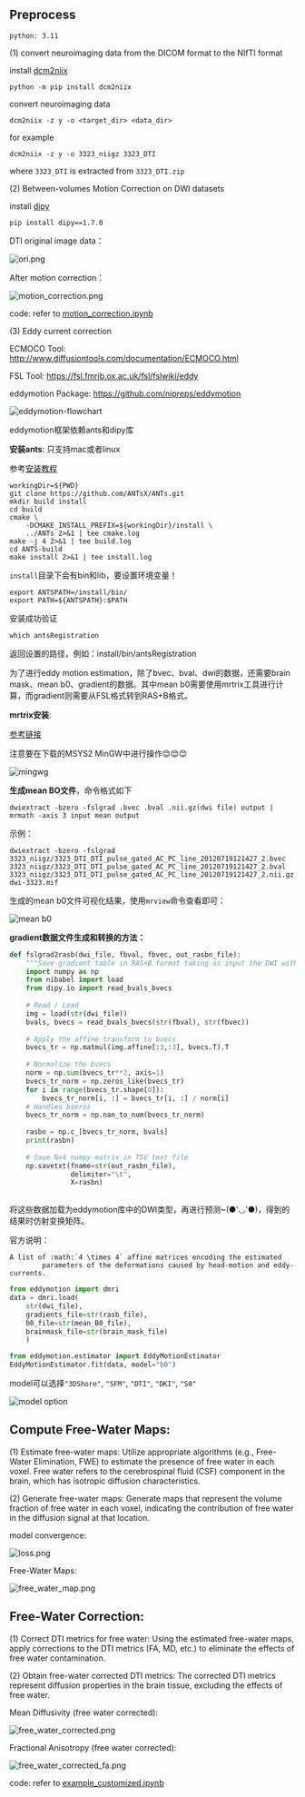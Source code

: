 ## Preprocess

`python: 3.11`

(1) convert neuroimaging data from the DICOM format to the NIfTI format

install [dcm2niix](https://github.com/rordenlab/dcm2niix)
```shell
python -m pip install dcm2niix
```

convert neuroimaging data
```shell
dcm2niix -z y -o <target_dir> <data_dir>
```
for example
```shell
dcm2niix -z y -o 3323_niigz 3323_DTI
```
where `3323_DTI` is extracted from `3323_DTI.zip`

(2) Between-volumes Motion Correction on DWI datasets

install [dipy](https://dipy.org/)
```shell
pip install dipy==1.7.0
```
DTI original image data：

![ori.png](3323_niigz%2Fori.png)

After motion correction：

![motion_correction.png](3323_niigz%2Fmotion_correction.png)

code: refer to [motion_correction.ipynb](motion_correction.ipynb)

(3) Eddy current correction

ECMOCO Tool: http://www.diffusiontools.com/documentation/ECMOCO.html

FSL Tool: https://fsl.fmrib.ox.ac.uk/fsl/fslwiki/eddy

eddymotion Package: https://github.com/nipreps/eddymotion

![eddymotion-flowchart](result_pic/eddymotion-flowchart.svg)

eddymotion框架依赖ants和dipy库

**安装ants**: 只支持mac或者linux

参考[安装教程](https://github.com/ANTsX/ANTs/wiki/Compiling-ANTs-on-Linux-and-Mac-OS)

```shell
workingDir=${PWD}
git clone https://github.com/ANTsX/ANTs.git
mkdir build install
cd build
cmake \
    -DCMAKE_INSTALL_PREFIX=${workingDir}/install \
    ../ANTs 2>&1 | tee cmake.log
make -j 4 2>&1 | tee build.log
cd ANTS-build
make install 2>&1 | tee install.log
```

`install`目录下会有bin和lib，要设置环境变量！

```shell
export ANTSPATH=/install/bin/
export PATH=${ANTSPATH}:$PATH
```

安装成功验证

```shell
which antsRegistration
```

返回设置的路径，例如：install/bin/antsRegistration

为了进行eddy motion estimation，除了bvec、bval、dwi的数据，还需要brain mask、mean b0、gradient的数据。其中mean b0需要使用mrtrix工具进行计算，而gradient则需要从FSL格式转到RAS+B格式。

**mrtrix安装**:

[参考链接](https://mrtrix.readthedocs.io/en/0.3.16/installation/windows_install.html)

注意要在下载的MSYS2 MinGW中进行操作😊😊😊

![mingwg](result_pic/mrtrix-mysys-mingwg.png)

**生成mean BO文件**，命令格式如下

```text
dwiextract -bzero -fslgrad .bvec .bval .nii.gz(dwi file) output | mrmath -axis 3 input mean output
```

示例：

```shell
dwiextract -bzero -fslgrad 3323_niigz/3323_DTI_DTI_pulse_gated_AC_PC_line_20120719121427_2.bvec 3323_niigz/3323_DTI_DTI_pulse_gated_AC_PC_line_20120719121427_2.bval 3323_niigz/3323_DTI_DTI_pulse_gated_AC_PC_line_20120719121427_2.nii.gz dwi-3323.mif
```

生成的mean b0文件可视化结果，使用`mrview`命令查看即可：

![mean b0](/result_pic/mean-b0.png)

**gradient数据文件生成和转换的方法：**

```python
def fslgrad2rasb(dwi_file, fbval, fbvec, out_rasbn_file):
    """Save gradient table in RAS+B format taking as input the DWI with FSL `.bval` and `.bvec`."""
    import numpy as np
    from nibabel import load
    from dipy.io import read_bvals_bvecs
    
    # Read / Load
    img = load(str(dwi_file))
    bvals, bvecs = read_bvals_bvecs(str(fbval), str(fbvec))
    
    # Apply the affine transform to bvecs
    bvecs_tr = np.matmul(img.affine[:3,:3], bvecs.T).T
    
    # Normalize the bvecs
    norm = np.sum(bvecs_tr**2, axis=1)
    bvecs_tr_norm = np.zeros_like(bvecs_tr)
    for i in range(bvecs_tr.shape[0]):
        bvecs_tr_norm[i, :] = bvecs_tr[i, :] / norm[i] 
    # Handles bzeros
    bvecs_tr_norm = np.nan_to_num(bvecs_tr_norm)
    
    rasbn = np.c_[bvecs_tr_norm, bvals]
    print(rasbn)
    
    # Save Nx4 numpy matrix in TSV text file
    np.savetxt(fname=str(out_rasbn_file),
               delimiter="\t",
               X=rasbn)
    
```

将这些数据加载为eddymotion库中的DWI类型，再进行预测~(●'◡'●)，得到的结果时仿射变换矩阵。

官方说明：

```text
A list of :math:`4 \times 4` affine matrices encoding the estimated
        parameters of the deformations caused by head-motion and eddy-currents.
```

```python
from eddymotion import dmri
data = dmri.load(
    str(dwi_file),
    gradients_file=str(rasb_file),
    b0_file=str(mean_B0_file),
    brainmask_file=str(brain_mask_file)
    )

from eddymotion.estimator import EddyMotionEstimator
EddyMotionEstimator.fit(data, model="b0")
```

model可以选择``"3DShore"``, ``"SFM"``, ``"DTI"``, ``"DKI"``, ``"S0"``

![model option](result_pic/model-options.png)

## Compute Free-Water Maps: 

(1) Estimate free-water maps: Utilize appropriate algorithms (e.g., Free-Water Elimination, FWE) to estimate the presence of free water in each voxel. Free water refers to the cerebrospinal fluid (CSF) component in the brain, which has isotropic diffusion characteristics.

(2) Generate free-water maps: Generate maps that represent the volume fraction of free water in each voxel, indicating the contribution of free water in the diffusion signal at that location.

model convergence:

![loss.png](result_pic%2Floss.png)

Free-Water Maps:

![free_water_map.png](result_pic%2Ffree_water_map.png)

## Free-Water Correction:

(1) Correct DTI metrics for free water: Using the estimated free-water maps, apply corrections to the DTI metrics (FA, MD, etc.) to eliminate the effects of free water contamination.

(2) Obtain free-water corrected DTI metrics: The corrected DTI metrics represent diffusion properties in the brain tissue, excluding the effects of free water.

Mean Diffusivity (free water corrected):

![free_water_corrected.png](result_pic%2Ffree_water_corrected.png)

Fractional Anisotropy (free water corrected):

![free_water_corrected_fa.png](result_pic%2Ffree_water_corrected_fa.png)

code: refer to [example_customized.ipynb](example_customized.ipynb)

